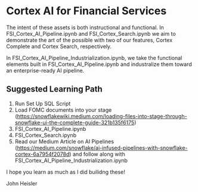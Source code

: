 # Cortex AI for Financial Services

The intent of these assets is both instructional and functional. In FSI_Cortex_AI_Pipeline.ipynb and FSI_Cortex_Search.ipynb
we aim to demonstrate the art of the possible with two of our features, Cortex Complete and Cortex Search, respectively.

In FSI_Cortex_AI_Pipeline_Industrialization.ipynb, we take the functional elements built in FSI_Cortex_AI_Pipeline.ipynb and industralize them toward an enterprise-ready AI pipeline.

## Suggested Learning Path
1. Run Set Up SQL Script
2. Load FOMC documents into your stage (https://snowflakewiki.medium.com/loading-files-into-stage-through-snowflake-ui-the-complete-guide-321b135f6175)
3. FSI_Cortex_AI_Pipeline.ipynb
4. FSI_Cortex_Search.ipynb
5. Read our Medium Article on AI Pipelines (https://medium.com/snowflake/ai-infused-pipelines-with-snowflake-cortex-6a7954f2078d) and follow along with FSI_Cortex_AI_Pipeline_Industrialization.ipynb

I hope you learn as much as I did builidng these! 

John Heisler
